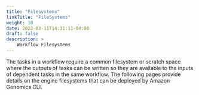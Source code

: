 ```yaml
---
title: "Filesystems"
linkTitle: "FileSystems"
weight: 10
date: 2022-03-11T14:31:11-04:00
draft: false
description: >
    Workflow Filesystems
---
```


The tasks in a workflow require a common filesystem or scratch space where the outputs of tasks can be written so they 
are available to the inputs of dependent tasks in the same workflow. The following pages provide details on the engine 
filesystems that can be deployed by Amazon Genomics CLI.

